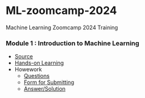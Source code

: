 # ML-zoomcamp-2024
Machine Learning Zoomcamp 2024 Training

### Module 1 : Introduction to Machine Learning
- [Source](https://github.com/DataTalksClub/machine-learning-zoomcamp/tree/master/01-intro)
- [Hands-on Learning](https://github.com/garjita63/ml-zoomcamp-2024/blob/main/hands-on-learning/module-01.md)
- Howework
  - [Questions](https://github.com/DataTalksClub/machine-learning-zoomcamp/blob/master/cohorts/2024/01-intro/homework.md)
  - [Form for Submitting](https://courses.datatalks.club/ml-zoomcamp-2024/homework/hw01)
  - [Answer/Solution](https://github.com/garjita63/ml-zoomcamp-2024/blob/main/homework/homework-01.ipynb)
